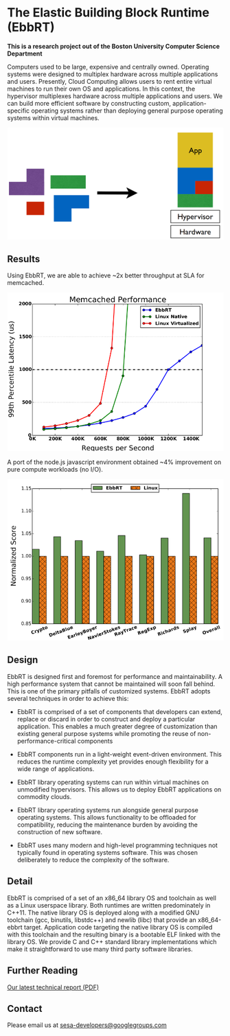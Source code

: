 The Elastic Building Block Runtime (EbbRT)
=====

**This is a research project out of the Boston University Computer
   Science Department**

Computers used to be large, expensive and centrally owned. Operating
systems were designed to multiplex hardware across multiple
applications and users. Presently, Cloud Computing allows users to
rent entire virtual machines to run their own OS and applications. In
this context, the hypervisor multiplexes hardware across multiple
applications and users. We can build more efficient software by
constructing custom, application-specific operating systems rather
than deploying general purpose operating systems within virtual
machines.

![image](doc/img/objective.png)

## Results

Using EbbRT, we are able to achieve ~2x better throughput at SLA for
memcached.

![image](doc/img/memcached_results.png)

A port of the node.js javascript environment obtained ~4% improvement
on pure compute workloads (no I/O).

![image](doc/img/nodejs_results.png)

## Design

EbbRT is designed first and foremost for performance and
maintainability. A high performance system that cannot be maintained
will soon fall behind. This is one of the primary pitfalls of
customized systems. EbbRT adopts several techniques in order to
achieve this:

* EbbRT is comprised of a set of components that developers can
extend, replace or discard in order to construct and deploy a
particular application. This enables a much greater degree of
customization than existing general purpose systems while promoting
the reuse of non-performance-critical components

* EbbRT components run in a light-weight event-driven environment. This
reduces the runtime complexity yet provides enough flexibility for a
wide range of applications.

* EbbRT library operating systems can run within virtual machines on
unmodified hypervisors. This allows us to deploy EbbRT applications on
commodity clouds.

* EbbRT library operating systems run alongside general purpose
operating systems. This allows functionality to be offloaded for
compatibility, reducing the maintenance burden by avoiding the
construction of new software.

* EbbRT uses many modern and high-level programming techniques not
typically found in operating systems software. This was chosen
deliberately to reduce the complexity of the software.

## Detail

EbbRT is comprised of a set of an x86_64 library OS and toolchain as
well as a Linux userspace library. Both runtimes are written
predominately in C++11. The native library OS is deployed along with a
modified GNU toolchain (gcc, binutils, libstdc++) and newlib (libc)
that provide an x86_64-ebbrt target. Application code targeting the
native library OS is compiled with this toolchain and the resulting
binary is a bootable ELF linked with the library OS. We provide C and
C++ standard library implementations which make it straightforward to
use many third party software libraries.

## Further Reading

[Our latest technical report (PDF)](doc/tech-report.pdf)

## Contact

Please email us at sesa-developers@googlegroups.com
